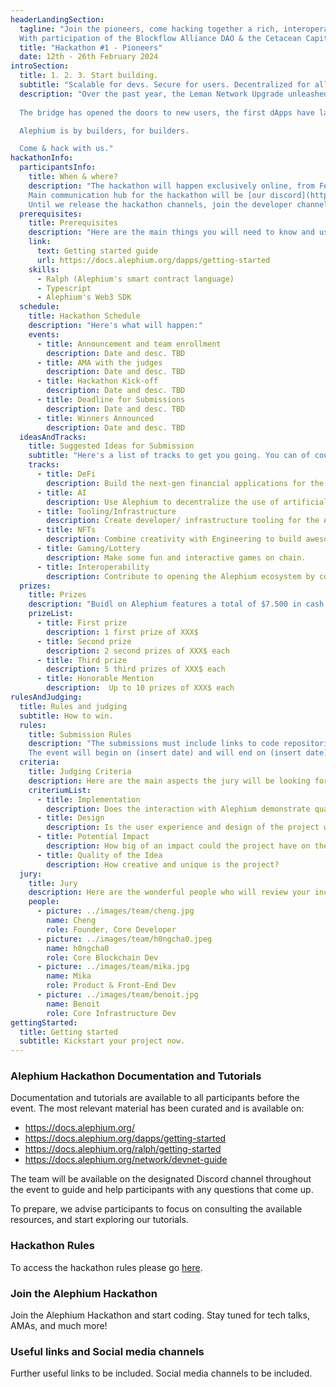 ```yaml
---
headerLandingSection:
  tagline: "Join the pioneers, come hacking together a rich, interoperable ecosystem of tools & dApps! Alephium is happy to announce the first hackathon!
  With participation of the Blockflow Alliance DAO & the Cetacean Capital DAO!"
  title: "Hackathon #1 - Pioneers"
  date: 12th - 26th February 2024
introSection:
  title: 1. 2. 3. Start building.
  subtitle: "Scalable for devs. Secure for users. Decentralized for all."
  description: "Over the past year, the Leman Network Upgrade unleashed new tools for developers.
  
  The bridge has opened the doors to new users, the first dApps have laid the foundation of a lively ecosystem & recent attention has brought a lot of curious & active newcomers. 

  Alephium is by builders, for builders. 

  Come & hack with us."
hackathonInfo:
  participantsInfo:
    title: When & where?
    description: "The hackathon will happen exclusively online, from February 12th to 26th. 
    Main communication hub for the hackathon will be [our discord](http://www.alephium.org/discord) (see below).
    Until we release the hackathon channels, join the developer channel!"
  prerequisites:
    title: Prerequisites
    description: "Here are the main things you will need to know and use in order to create your dApp with Alephium. Get start easily by checking out or dedicated guide."
    link: 
      text: Getting started guide
      url: https://docs.alephium.org/dapps/getting-started
    skills:
      - Ralph (Alephium's smart contract language)
      - Typescript
      - Alephium's Web3 SDK
  schedule: 
    title: Hackathon Schedule
    description: "Here's what will happen:"
    events: 
      - title: Announcement and team enrollment
        description: Date and desc. TBD
      - title: AMA with the judges
        description: Date and desc. TBD
      - title: Hackathon Kick-off
        description: Date and desc. TBD
      - title: Deadline for Submissions
        description: Date and desc. TBD
      - title: Winners Announced
        description: Date and desc. TBD
  ideasAndTracks:
    title: Suggested Ideas for Submission
    subtitle: "Here's a list of tracks to get you going. You can of course go off the track and show us your next big idea, but know that the following categories will be appreciated."
    tracks:
      - title: DeFi
        description: Build the next-gen financial applications for the decentralized economy.
      - title: AI
        description: Use Alephium to decentralize the use of artificial intelligence.
      - title: Tooling/Infrastructure
        description: Create developer/ infrastructure tooling for the Alephium Ecosystem and improve its security.
      - title: NFTs
        description: Combine creativity with Engineering to build awesome NFT dApps.
      - title: Gaming/Lottery
        description: Make some fun and interactive games on chain.
      - title: Interoperability
        description: Contribute to opening the Alephium ecosystem by connecting it to other chains.
  prizes:
    title: Prizes
    description: "Buidl on Alephium features a total of $7.500 in cash prizes. Prizes will be awarded at the judges’ discretion and might be adapted according to the received submissions. Here are the list of prizes you can win:"
    prizeList:
      - title: First prize
        description: 1 first prize of XXX$
      - title: Second prize
        description: 2 second prizes of XXX$ each
      - title: Third prize  
        description: 5 third prizes of XXX$ each
      - title: Honorable Mention
        description:  Up to 10 prizes of XXX$ each
rulesAndJudging:
  title: Rules and judging
  subtitle: How to win.
  rules:
    title: Submission Rules
    description: "The submissions must include links to code repositories. You can also include text, video, or audio with relevant graphics and links to webapps you may find relevant. Participants will be required to submit their work through this form.
    The event will begin on (insert date) and will end on (insert date)."
  criteria:
    title: Judging Criteria
    description: Here are the main aspects the jury will be looking for when evaluating your project.
    criteriumList:
      - title: Implementation
        description: Does the interaction with Alephium demonstrate quality software development?
      - title: Design
        description: Is the user experience and design of the project well thought out?
      - title: Potential Impact
        description: How big of an impact could the project have on the Alephium ecosystem?
      - title: Quality of the Idea
        description: How creative and unique is the project?
  jury:
    title: Jury
    description: Here are the wonderful people who will review your incredible work.
    people:
      - picture: ../images/team/cheng.jpg
        name: Cheng
        role: Founder, Core Developer
      - picture: ../images/team/h0ngcha0.jpeg
        name: h0ngcha0
        role: Core Blockchain Dev
      - picture: ../images/team/mika.jpg
        name: Mika
        role: Product & Front-End Dev
      - picture: ../images/team/benoit.jpg
        name: Benoit
        role: Core Infrastructure Dev
gettingStarted:
  title: Getting started
  subtitle: Kickstart your project now.
---
```


### Alephium Hackathon Documentation and Tutorials

Documentation and tutorials are available to all participants before the event. The most relevant material has been curated and is available on:

- https://docs.alephium.org/
- https://docs.alephium.org/dapps/getting-started
- https://docs.alephium.org/ralph/getting-started
- https://docs.alephium.org/network/devnet-guide

The team will be available on the designated Discord channel throughout the event to guide and help participants with any questions that come up.

To prepare, we advise participants to focus on consulting the available resources, and start exploring our tutorials.

### Hackathon Rules

To access the hackathon rules please go [here](https://alephium.org).

### Join the Alephium Hackathon

Join the Alephium Hackathon and start coding. Stay tuned for tech talks, AMAs, and much more!

### Useful links and Social media channels

Further useful links to be included. Social media channels to be included.
